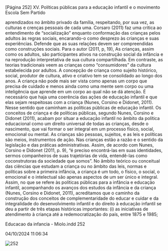 [Página 252]
XV. Políticas públicas para a educação infantil e o movimento Escola Sem Partido

aprendizados no âmbito privado da família, respeitando, por sua vez,
as culturas e crenças pessoais de cada uma.
Corsaro (2011) faz uma crítica ao entendimento de “socialização”
enquanto conformação das crianças pelos adultos às regras sociais, encarando-o como desprezo às crianças e suas experiências. Defende que
as suas relações devem ser compreendidas como construções sociais.
Para o autor (2011, p, 19),
As crianças, assim como os adultos, são participantes ativos na
construção social da infância e na reprodução interpretativa
de sua cultura compartilhada. Em contraste, as teorias
tradicionais veem as crianças como “consumidores” da cultura
estabelecida por adultos.
A concepção de criança como sujeito histórico, social, produtor
de cultura, ativo e criativo tem se consolidado ao longo dos anos. A
criança não pode mais ser vista como apenas um corpo que precisa
de cuidado e menos ainda como uma mente sem corpo ou uma inteligência que aprende em um corpo ao qual não se dá atenção. É necessário que haja uma coerência das ações de educação infantil e que
elas sejam respeitosas com a criança (Nunes, Corsino e Didonet, 2011).
Nesse sentido que caminham as políticas públicas de educação infantil. Os conceitos de criança e de políticas públicas, segundo Nunes,
Corsino e Didonet (2011), acabam por situar a educação infantil no
âmbito da política educacional como um direito universal de todas as
crianças, desde o nascimento, que vai formar o ser integral em um
processo físico, social, emocional ou mental. As crianças são pessoas,
sujeitos, e as leis e políticas são meios, instrumentos de ação. Nas
crianças estão a razão e o sentido da legislação e das práticas administrativas. Assim, de acordo com Nunes, Corsino e Didonet (2011, p.
9), “é preciso encontrá-las em suas identidades, sermos companheiros
de suas trajetórias de vida, entendê-las como coconstrutoras da sociedade que somos”. No âmbito teórico ou conceitual das ciências que
estudam a criança ou no âmbito das leis, normas e políticas sobre a
primeira infância, a criança é um todo, o físico, o social, o emocional e
o intelectual são apenas aspectos de um ser único e integral.
Assim, no que se refere às políticas públicas para a infância e educação infantil, acompanhando os avanços dos estudos da infância e
da criança (Nunes, Corsino e Didonet, 2011), acreditamos que o caminho da construção dos conceitos de complementaridade do educar
e cuidar e da integralidade do desenvolvimento infantil e do direito à
educação infantil se deu a partir de três etapas históricas importantes:
(i) as iniciativas de atendimento à criança até a redemocratização do
país, entre 1875 e 1985;


Educacao da infancia - Miolo.indd 252

04/10/2024 11:06:34

![252](./img/page_252-01.jpg)
